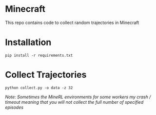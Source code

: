 # Minecraft
This repo contains code to collect random trajectories in Minecraft

# Installation

`pip install -r requirements.txt`

# Collect Trajectories

`python collect.py -o data -z 32`

*Note: Sometimes the MineRL environments for some workers my crash / timeout meaning that you will not collect the full number of specified episodes*